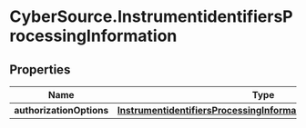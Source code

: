 # CyberSource.InstrumentidentifiersProcessingInformation

## Properties
Name | Type | Description | Notes
------------ | ------------- | ------------- | -------------
**authorizationOptions** | [**InstrumentidentifiersProcessingInformationAuthorizationOptions**](InstrumentidentifiersProcessingInformationAuthorizationOptions.md) |  | [optional] 


